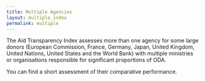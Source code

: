 ```yaml
---
title: Multiple Agencies
layout: multiple_index
permalink: multiple
---
```


The Aid Transparency Index assesses more than one agency for some large donors (European Commission, France, Germany, Japan, United Kingdom, United Nations, United States and the World Bank) with multiple ministries or organisations responsible for significant proportions of ODA.

You can find a short assessment of their comparative performance.